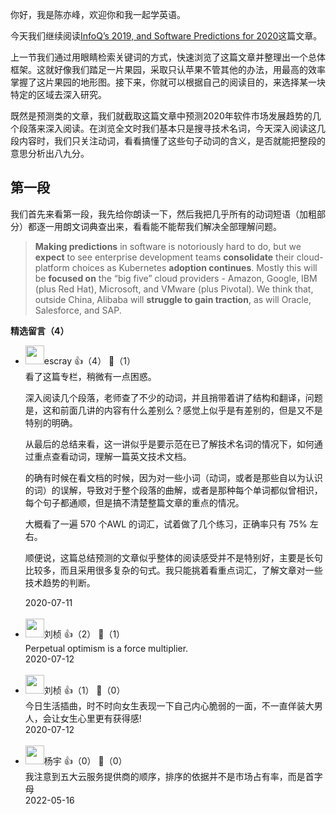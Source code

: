 你好，我是陈亦峰，欢迎你和我一起学英语。

今天我们继续阅读[InfoQ’s 2019, and Software Predictions for 2020](https://www.infoq.com/articles/infoq-2019-retrospective/)这篇文章。

上一节我们通过用眼睛检索关键词的方式，快速浏览了这篇文章并整理出一个总体框架。这就好像我们踏足一片果园，采取只认苹果不管其他的办法，用最高的效率掌握了这片果园的地形图。接下来，你就可以根据自己的阅读目的，来选择某一块特定的区域去深入研究。

既然是预测类的文章，我们就截取这篇文章中预测2020年软件市场发展趋势的几个段落来深入阅读。在浏览全文时我们基本只是搜寻技术名词，今天深入阅读这几段内容时，我们只关注动词，看看搞懂了这些句子动词的含义，是否就能把整段的意思分析出八九分。

## 第一段

我们首先来看第一段，我先给你朗读一下，然后我把几乎所有的动词短语（加粗部分）都逐一用朗文词典查出来，看看能不能帮我们解决全部理解问题。

> **Making predictions** in software is notoriously hard to do, but we **expect** to see enterprise development teams **consolidate** their cloud-platform choices as Kubernetes **adoption continues**. Mostly this will be **focused on** the “big five” cloud providers - Amazon, Google, IBM (plus Red Hat), Microsoft, and VMware (plus Pivotal). We think that, outside China, Alibaba will **struggle to gain traction**, as will Oracle, Salesforce, and SAP.
<div><strong>精选留言（4）</strong></div><ul>
<li><img src="https://static001.geekbang.org/account/avatar/00/0f/92/6d/becd841a.jpg" width="30px"><span>escray</span> 👍（4） 💬（1）<div>看了这篇专栏，稍微有一点困惑。

深入阅读几个段落，老师查了不少的动词，并且捎带着讲了结构和翻译，问题是，这和前面几讲的内容有什么差别么？感觉上似乎是有差别的，但是又不是特别的明确。

从最后的总结来看，这一讲似乎是要示范在已了解技术名词的情况下，如何通过重点查看动词，理解一篇英文技术文档。

的确有时候在看文档的时候，因为对一些小词（动词，或者是那些自以为认识的词）的误解，导致对于整个段落的曲解，或者是那种每个单词都似曾相识，每个句子都通顺，但是搞不清楚整篇文章的重点的情况。

大概看了一遍 570 个AWL 的词汇，试着做了几个练习，正确率只有 75% 左右。

顺便说，这篇总结预测的文章似乎整体的阅读感受并不是特别好，主要是长句比较多，而且采用很多复杂的句式。我只能挑着看重点词汇，了解文章对一些技术趋势的判断。</div>2020-07-11</li><br/><li><img src="https://static001.geekbang.org/account/avatar/00/16/a0/3f/06b690ba.jpg" width="30px"><span>刘桢</span> 👍（2） 💬（1）<div>Perpetual optimism is a force multiplier.</div>2020-07-12</li><br/><li><img src="https://static001.geekbang.org/account/avatar/00/16/a0/3f/06b690ba.jpg" width="30px"><span>刘桢</span> 👍（1） 💬（0）<div>今日生活插曲，时不时向女生表现一下自己内心脆弱的一面，不一直佯装大男人，会让女生心里更有获得感!</div>2020-07-12</li><br/><li><img src="https://static001.geekbang.org/account/avatar/00/0f/7b/89/34f2cbcc.jpg" width="30px"><span>杨宇</span> 👍（0） 💬（0）<div>我注意到五大云服务提供商的顺序，排序的依据并不是市场占有率，而是首字母</div>2022-05-16</li><br/>
</ul>